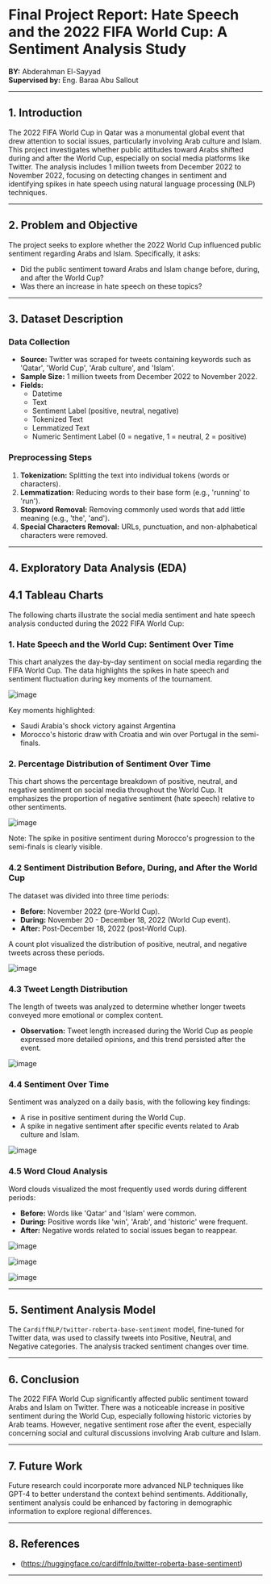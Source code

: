 # Final Project Report: Hate Speech and the 2022 FIFA World Cup: A Sentiment Analysis Study

**BY:** Abderahman El-Sayyad  
**Supervised by:** Eng. Baraa Abu Sallout

---

## 1. Introduction

The 2022 FIFA World Cup in Qatar was a monumental global event that drew attention to social issues, particularly involving Arab culture and Islam. This project investigates whether public attitudes toward Arabs shifted during and after the World Cup, especially on social media platforms like Twitter. The analysis includes 1 million tweets from December 2022 to November 2022, focusing on detecting changes in sentiment and identifying spikes in hate speech using natural language processing (NLP) techniques.

---

## 2. Problem and Objective

The project seeks to explore whether the 2022 World Cup influenced public sentiment regarding Arabs and Islam. Specifically, it asks:

- Did the public sentiment toward Arabs and Islam change before, during, and after the World Cup?
- Was there an increase in hate speech on these topics?

---

## 3. Dataset Description

### Data Collection

- **Source:** Twitter was scraped for tweets containing keywords such as 'Qatar', 'World Cup', 'Arab culture', and 'Islam'.
- **Sample Size:** 1 million tweets from December 2022 to November 2022.
- **Fields:**
  - Datetime
  - Text
  - Sentiment Label (positive, neutral, negative)
  - Tokenized Text
  - Lemmatized Text
  - Numeric Sentiment Label (0 = negative, 1 = neutral, 2 = positive)

### Preprocessing Steps

1. **Tokenization:** Splitting the text into individual tokens (words or characters).
2. **Lemmatization:** Reducing words to their base form (e.g., 'running' to 'run').
3. **Stopword Removal:** Removing commonly used words that add little meaning (e.g., 'the', 'and').
4. **Special Characters Removal:** URLs, punctuation, and non-alphabetical characters were removed.

---

## 4. Exploratory Data Analysis (EDA)

## 4.1 Tableau Charts

The following charts illustrate the social media sentiment and hate speech analysis conducted during the 2022 FIFA World Cup:

### 1. Hate Speech and the World Cup: Sentiment Over Time

This chart analyzes the day-by-day sentiment on social media regarding the FIFA World Cup. The data highlights the spikes in hate speech and sentiment fluctuation during key moments of the tournament.

![image](https://github.com/user-attachments/assets/68ab03fc-9183-4aee-8931-c60e42cc7456)


Key moments highlighted:
- Saudi Arabia's shock victory against Argentina
- Morocco's historic draw with Croatia and win over Portugal in the semi-finals.

### 2. Percentage Distribution of Sentiment Over Time

This chart shows the percentage breakdown of positive, neutral, and negative sentiment on social media throughout the World Cup. It emphasizes the proportion of negative sentiment (hate speech) relative to other sentiments.

![image](https://github.com/user-attachments/assets/31a2be48-f491-4eca-b39d-0ed1fa690a59)


Note: The spike in positive sentiment during Morocco's progression to the semi-finals is clearly visible.

### 4.2 Sentiment Distribution Before, During, and After the World Cup

The dataset was divided into three time periods:

- **Before:** November 2022 (pre-World Cup).
- **During:** November 20 - December 18, 2022 (World Cup event).
- **After:** Post-December 18, 2022 (post-World Cup).

A count plot visualized the distribution of positive, neutral, and negative tweets across these periods.

![image](https://github.com/user-attachments/assets/4866eb08-696c-4a73-9a48-f8b3b9705f9a)


### 4.3 Tweet Length Distribution

The length of tweets was analyzed to determine whether longer tweets conveyed more emotional or complex content.

- **Observation:** Tweet length increased during the World Cup as people expressed more detailed opinions, and this trend persisted after the event.

![image](https://github.com/user-attachments/assets/d2bc7339-46e2-488f-aa9a-7c7910987313)


### 4.4 Sentiment Over Time

Sentiment was analyzed on a daily basis, with the following key findings:

- A rise in positive sentiment during the World Cup.
- A spike in negative sentiment after specific events related to Arab culture and Islam.

![image](https://github.com/user-attachments/assets/7c6740c2-b898-4356-b0a5-9e2b372ca821)


### 4.5 Word Cloud Analysis

Word clouds visualized the most frequently used words during different periods:

- **Before:** Words like 'Qatar' and 'Islam' were common.
- **During:** Positive words like 'win', 'Arab', and 'historic' were frequent.
- **After:** Negative words related to social issues began to reappear.

![image](https://github.com/user-attachments/assets/8ff9c7fc-d1f8-40d4-bcb9-6cf16e541828)

![image](https://github.com/user-attachments/assets/67410a56-176f-4ac6-8c9a-f6cb483fae0c)

![image](https://github.com/user-attachments/assets/94ec2a0b-a7b1-469d-aedd-fde94a64e7ea)

---

## 5. Sentiment Analysis Model

The `CardiffNLP/twitter-roberta-base-sentiment` model, fine-tuned for Twitter data, was used to classify tweets into Positive, Neutral, and Negative categories. The analysis tracked sentiment changes over time.

---

## 6. Conclusion

The 2022 FIFA World Cup significantly affected public sentiment toward Arabs and Islam on Twitter. There was a noticeable increase in positive sentiment during the World Cup, especially following historic victories by Arab teams. However, negative sentiment rose after the event, especially concerning social and cultural discussions involving Arab culture and Islam.

---

## 7. Future Work

Future research could incorporate more advanced NLP techniques like GPT-4 to better understand the context behind sentiments. Additionally, sentiment analysis could be enhanced by factoring in demographic information to explore regional differences.

---

## 8. References

- (https://huggingface.co/cardiffnlp/twitter-roberta-base-sentiment)

---

